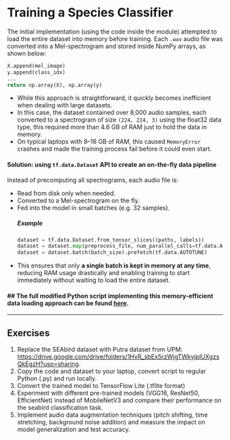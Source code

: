 # Training a Species Classifier

The initial implementation (using the code inside the module) attempted to load the entire dataset into memory before training. Each `.wav` audio file was converted into a Mel-spectrogram and stored inside NumPy arrays, as shown below:
```python
X.append(mel_image)
y.append(class_idx)
...
return np.array(X), np.array(y)
```
- While this approach is straightforward, it quickly becomes inefficient when dealing with large datasets. 
- In this case, the dataset contained over 8,000 audio samples, each converted to a spectrogram of size `(224, 224, 3)` using the float32 data type, this required more than 4.6 GB of RAM just to hold the data in memory. 
- On typical laptops with 8–16 GB of RAM, this caused `MemoryError` crashes and made the training process fail before it could even start.

#### Solution: using `tf.data.Dataset` API to create an on-the-fly data pipeline
Instead of precomputing all spectrograms, each audio file is:
- Read from disk only when needed.
- Converted to a Mel-spectrogram on the fly.
- Fed into the model in small batches (e.g. 32 samples).
  ##### Example
  ```python
  dataset = tf.data.Dataset.from_tensor_slices((paths, labels))
  dataset = dataset.map(preprocess_file, num_parallel_calls=tf.data.AUTOTUNE)
  dataset = dataset.batch(batch_size).prefetch(tf.data.AUTOTUNE)
  ```
- This ensures that only **a single batch is kept in memory at any time**, reducing RAM usage drastically and enabling training to start immediately without waiting to load the entire dataset.

#### ## The full modified Python script implementing this memory-efficient data loading approach can be found [here](AI/.py/species_modified.py).
---

## Exercises
  1. Replace the SEAbird dataset with Putra dataset from UPM: https://drive.google.com/drive/folders/1HvR_sbEx5rzWjgTWkyjplUXgzsQkEgzH?usp=sharing.
  2. Copy the code and dataset to your laptop, convert script to regular Python (.py) and run locally.
  3. Convert the trained model to TensorFlow Lite (.tflite format)
  4. Experiment with different pre-trained models (VGG16, ResNet50, EfficientNet) instead of MobileNetV3 and compare their performance on the seabird classification task.
  5. Implement audio data augmentation techniques (pitch shifting, time stretching, background noise addition) and measure the impact on model generalization and test accuracy.
